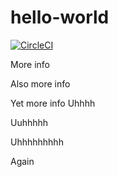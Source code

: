 # hello-world

[![CircleCI](https://circleci.com/gh/DarthHater/hello-world.svg?style=svg)](https://circleci.com/gh/DarthHater/hello-world)

More info

Also more info

Yet more info
Uhhhh

Uuhhhhh

Uhhhhhhhhh

Again
